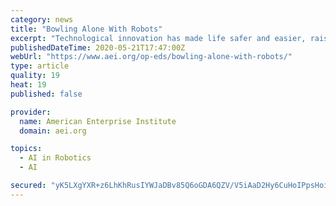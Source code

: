 ```yaml
---
category: news
title: "Bowling Alone With Robots"
excerpt: "Technological innovation has made life safer and easier, raising living standards as well as life expectancy for the mass of humanity. Yet, these improvements have always come coupled with what economists Joel Mokyr,"
publishedDateTime: 2020-05-21T17:47:00Z
webUrl: "https://www.aei.org/op-eds/bowling-alone-with-robots/"
type: article
quality: 19
heat: 19
published: false

provider:
  name: American Enterprise Institute
  domain: aei.org

topics:
  - AI in Robotics
  - AI

secured: "yK5LXgYXR+z6LhKhRusIYWJaDBv85Q6oGDA6QZV/V5iAaD2Hy6CuHoIPpsHoiVn7gF14xjSsO1dlxFthlgNJSh/nnLQeTYzFoy/hwUBI/WWTJeQ1vPrEfTcW9hrgR6zSQ0A5wYaryjXr05uOICMZvp0V50iAaQO4NwoSnEPl0AzlTmdH8caxEpwh3a4IZSgCBLgaMrklQ420eHBFEhEXJIAPMXWGNbqQN3km/TkaRPKZdfmis+baq5ciGrTx0ecjqV5bvcwwA2T9udP2c429BtsQAiPo2z2mfv1DKvFoqi5BfEXnSu2tNLnnzbsNlNh2;c6BX4MmmOOFY3T6ghahuGA=="
---
```



